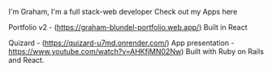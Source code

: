 I'm Graham, I'm a full stack-web developer
Check out my Apps here

Portfolio v2 - (https://graham-blundel-portfolio.web.app/)
Built in React

Quizard - (https://quizard-u7md.onrender.com/)
App presentation - https://www.youtube.com/watch?v=AHKfjMN02Nw)
Built with Ruby on Rails and React.
